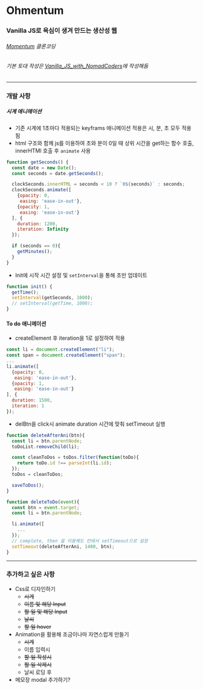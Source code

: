 # Ohmentum
### Vanilla JS로 욕심이 생겨 만드는 생산성 웹
###### <i>[Momentum](https://momentumdash.com/) 클론코딩</i>
###### <i>기본 토대 작성은 [Vanilla_JS_with_NomadCoders](https://github.com/hyesungoh/Vanilla_JS_with_NomadCoders)에 작성해둠</i>

---
### 개발 사항
##### 시계 애니메이션
- 기존 시계에 1초마다 적용되는 keyframs 애니메이션 적용은 시, 분, 초 모두 적용 됨
- html 구조와 함께 js를 이용하여 초와 분이 0일 때 상위 시간을 get하는 함수 호출, innerHTMl 호출 후 `animate` 사용
```js
function getSeconds() {
  const date = new Date();
  const seconds = date.getSeconds();

  clockSeconds.innerHTML = seconds < 10 ? `0${seconds}` : seconds;
  clockSeconds.animate([
    {opacity: 0,
     easing: 'ease-in-out'},
    {opacity: 1,
     easing: 'ease-in-out'}
  ], {
    duration: 1200,
    iteration: Infinity
  });

  if (seconds == 0){
    getMinutes();
  }
}
```
- Init에 시작 시간 설정 및 `setInterval`을 통해 초만 업데이트
```js
function init() {
  getTime();
  setInterval(getSeconds, 1000);
  // setInterval(getTime, 1000);
}
```

#### To do 애니메이션
- createElement 후 iteration을 1로 설정하여 적용
```js
const li = document.createElement("li");
const span = document.createElement("span");
...
li.animate([
  {opacity: 0,
   easing: 'ease-in-out'},
  {opacity: 1,
   easing: 'ease-in-out'}
], {
  duration: 1500,
  iteration: 1
});
```

- delBtn을 click시 animate duration 시간에 맞춰 setTimeout 실행
```js
function deleteAfterAni(btn){
  const li = btn.parentNode;
  toDoList.removeChild(li);

  const cleanToDos = toDos.filter(function(toDo){
    return toDo.id !== parseInt(li.id);
  });
  toDos = cleanToDos;

  saveToDos();
}

function deleteToDo(event){
  const btn = event.target;
  const li = btn.parentNode;

  li.animate([
    ...
  });
  // complete, then 을 이용해도 안돼서 setTimeout으로 설정
  setTimeout(deleteAfterAni, 1400, btn);
}
```

---
### 추가하고 싶은 사항
- Css로 디자인하기
  - ~~시계~~
  - ~~이름 및 해당 Input~~
  - ~~할 일 및 해당 Input~~
  - ~~날씨~~
  - ~~할 일 hover~~
- Animation을 활용해 조금이나마 자연스럽게 만들기
  - ~~시계~~
  - 이름 입력시
  - ~~할 일 작성시~~
  - ~~할 일 삭제시~~
  - 날씨 로딩 후
- 메모장 modal 추가하기?
